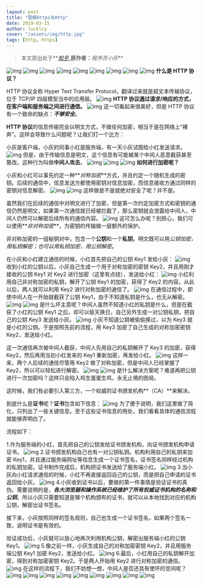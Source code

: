 ```yaml
---
layout: post
title: "图解Https与Http"
date: 2019-03-15
author: lucklcy
cover: "/assets/img/http.jpg"
tags: [http, https]
---
```


> 本文原出处于**_[知乎](https://zhuanlan.zhihu.com/p/57142784)_**,原作者：**_程序员小灰_**

![img](/assets/img/carton_http_s/001.jpg)
![img](/assets/img/carton_http_s/002.jpg)
![img](/assets/img/carton_http_s/003.jpg)
![img](/assets/img/carton_http_s/004.jpg)
![img](/assets/img/carton_http_s/005.jpg)
![img](/assets/img/carton_http_s/006.jpg)
![img](/assets/img/carton_http_s/007.jpg)
![img](/assets/img/carton_http_s/008.jpg)
![img](/assets/img/carton_http_s/009.jpg)
**什么是 HTTP 协议？**

HTTP 协议全称 Hyper Text Transfer Protocol，翻译过来就是超文本传输协议，位于 TCP/IP 四层模型当中的应用层。
![img](/assets/img/carton_http_s/010.jpg)
**HTTP 协议通过请求/响应的方式，在客户端和服务端之间进行通信。**
![img](/assets/img/carton_http_s/011.jpg)
这一切看起来很美好，但是 HTTP 协议有一个致命的缺点：**_不够安全_**。

**HTTP 协议**的信息传输完全以明文方式，不做任何加密，相当于是在网络上“裸奔”。这样会导致什么问题呢？让我们打一个比方：

小灰是客户端，小灰的同事小红是服务端，有一天小灰试图给小红发送请求。
![img](/assets/img/carton_http_s/012.jpg)
但是，由于传输信息是明文，这个信息有可能被某个中间人恶意截获甚至篡改。这种行为叫做**中间人攻击**。
![img](/assets/img/carton_http_s/013.jpg)
![img](/assets/img/carton_http_s/014.jpg)
![img](/assets/img/carton_http_s/015.jpg)
**如何进行加密呢？**

小灰和小红可以事先约定一种**_对称加密_**方式，并且约定一个随机生成的密钥。后续的通信中，信息发送方都使用密钥对信息加密，而信息接收方通过同样的密钥对信息解密。
![img](/assets/img/carton_http_s/016.jpg)
![img](/assets/img/carton_http_s/017.jpg)
这样做是不是就绝对安全了呢？并不是。

虽然我们在后续的通信中对明文进行了加密，但是第一次约定加密方式和密钥的通信仍然是明文，如果第一次通信就已经被拦截了，那么密钥就会泄露给中间人，中间人仍然可以解密后续所有的通信内容。
![img](/assets/img/carton_http_s/018.jpg)
这可怎么办呢？别担心，我们可以使用**_非对称加密_**，为密钥的传输做一层额外的保护。

非对称加密的一组秘钥对中，包含一个**公钥**和一个**私钥**。明文既可以用*公钥加密，用私钥解密；也可以用私钥加密，用公钥解密*。

在小灰和小红建立通信的时候，小红首先把自己的公钥 Key1 发给小灰：
![img](/assets/img/carton_http_s/019.jpg)
收到小红的公钥以后，小灰自己生成一个用于对称加密的密钥 Key2，并且用刚才接收的公钥 Key1 对 Key2 进行加密（这里有点绕），发送给小红：
![img](/assets/img/carton_http_s/020.jpg)
小红利用自己非对称加密的私钥，解开了公钥 Key1 的加密，获得了 Key2 的内容。从此以后，两人就可以利用 Key2 进行对称加密的通信了。
![img](/assets/img/carton_http_s/021.jpg)
在通信过程中，即使中间人在一开始就截获了公钥 Key1，由于不知道私钥是什么，也无从解密。
![img](/assets/img/carton_http_s/022.jpg)
![img](/assets/img/carton_http_s/023.jpg)
是什么坏主意呢？中间人虽然不知道小红的私钥是什么，但是在截获了小红的公钥 Key1 之后，却可以偷天换日，自己另外生成一对公钥私钥，把自己的公钥 Key3 发送给小灰。
![img](/assets/img/carton_http_s/024.jpg)
小灰不知道公钥被偷偷换过，以为 Key3 就是小红的公钥。于是按照先前的流程，用 Key3 加密了自己生成的对称加密密钥 Key2，发送给小红。

这一次通信再次被中间人截获，中间人先用自己的私钥解开了 Key3 的加密，获得 Key2，然后再用当初小红发来的 Key1 重新加密，再发给小红。
![img](/assets/img/carton_http_s/025.jpg)
这样一来，两个人后续的通信尽管用 Key2 做了对称加密，但是中间人已经掌握了 Key2，所以可以轻松进行解密。
![img](/assets/img/carton_http_s/026.jpg)
![img](/assets/img/carton_http_s/027.jpg)
是什么解决方案呢？难道再把公钥进行一次加密吗？这样只会陷入鸡生蛋蛋生鸡，永无止境的困局。

这时候，我们有必要引入第三方，一个权威的证书颁发机构**（CA）**来解决。

到底什么是**证书**呢？**证书**包含如下信息：
![img](/assets/img/carton_http_s/028.jpg)
为了便于说明，我们这里做了简化，只列出了一些关键信息。至于这些证书信息的用处，我们看看具体的通信流程就能够弄明白了。

流程如下：

1.作为服务端的小红，首先把自己的公钥发给证书颁发机构，向证书颁发机构申请证书。
![img](/assets/img/carton_http_s/029.jpg) 2.证书颁发机构自己也有一对公钥私钥。机构利用自己的私钥来加密 Key1，并且通过服务端网址等信息生成一个证书签名，证书签名同样经过机构的私钥加密。证书制作完成后，机构把证书发送给了服务端小红。
![img](/assets/img/carton_http_s/030.jpg) 3.当小灰向小红请求通信的时候，小红不再直接返回自己的公钥，而是把自己申请的证书返回给小灰。
![img](/assets/img/carton_http_s/031.jpg) 4.小灰收到证书以后，要做的第一件事情是验证证书的真伪。需要说明的是，**_各大浏览器和操作系统已经维护了所有权威证书机构的名称和公钥_**。所以小灰只需要知道是哪个机构颁布的证书，就可以从本地找到对应的机构公钥，解密出证书签名。

接下来，小灰按照同样的签名规则，自己也生成一个证书签名，如果两个签名一致，说明证书是有效的。

验证成功后，小灰就可以放心地再次利用机构公钥，解密出服务端小红的公钥 Key1。
![img](/assets/img/carton_http_s/032.jpg) 5.像之前一样，小灰生成自己的对称加密密钥 Key2，并且用服务端公钥 Key1 加密 Key2，发送给小红。
![img](/assets/img/carton_http_s/033.jpg) 6.最后，小红用自己的私钥解开加密，得到对称加密密钥 Key2。于是两人开始用 Key2 进行对称加密的通信。
![img](/assets/img/carton_http_s/034.jpg)
在这样的流程下，我们不妨想一想，中间人是否还具有使坏的空间呢？
![img](/assets/img/carton_http_s/035.jpg)
![img](/assets/img/carton_http_s/036.jpg)
![img](/assets/img/carton_http_s/037.jpg)
![img](/assets/img/carton_http_s/039.jpg)
![img](/assets/img/carton_http_s/040.jpg)
![img](/assets/img/carton_http_s/041.jpg)
![img](/assets/img/carton_http_s/042.jpg)
![img](/assets/img/carton_http_s/043.jpg)
![img](/assets/img/carton_http_s/044.jpg)
